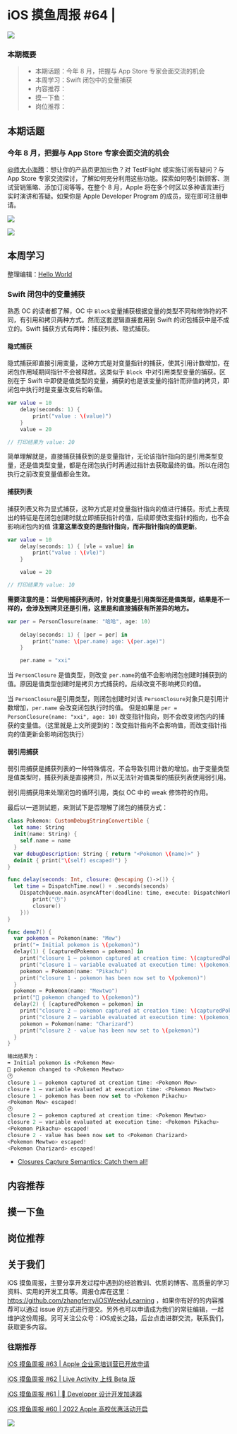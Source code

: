 # iOS 摸鱼周报 #64 | 

![](https://cdn.zhangferry.com/Images/moyu_weekly_cover.jpeg)

### 本期概要

> * 本期话题：今年 8 月，把握与 App Store 专家会面交流的机会
> * 本周学习：Swift 闭包中的变量捕获
> * 内容推荐：
> * 摸一下鱼：
> * 岗位推荐：

## 本期话题

### 今年 8 月，把握与 App Store 专家会面交流的机会

[@师大小海腾](https://juejin.cn/user/782508012091645/posts)：想让你的产品页更加出色？对 TestFlight 或实施订阅有疑问？与 App Store 专家交流探讨，了解如何充分利用这些功能。探索如何吸引新顾客、测试营销策略、添加订阅等等。在整个 8 月，Apple 将在多个时区以多种语言进行实时演讲和答疑。如果你是 Apple Developer Program 的成员，现在即可注册申请。

![](https://cdn.zhangferry.com/Images/20220811001526.png)

![](https://cdn.zhangferry.com/Images/20220811001546.png)

## 本周学习

整理编辑：[Hello World](https://juejin.cn/user/2999123453164605/posts)

### Swift 闭包中的变量捕获

熟悉 OC 的读者都了解，OC 中 `Block`变量捕获根据变量的类型不同和修饰符的不同，有引用和拷贝两种方式。然而这套逻辑直接套用到 Swift 的闭包捕获中是不成立的。Swift 捕获方式有两种：捕获列表、隐式捕获。

#### 隐式捕获

隐式捕获即直接引用变量，这种方式是对变量指针的捕获，使其引用计数增加，在闭包作用域期间指针不会被释放。这类似于 `Block `中对引用类型变量的捕获。区别在于 Swift 中即使是值类型的变量，捕获的也是该变量的指针而非值的拷贝，即闭包中执行时是变量改变后的新值。

```swift
var value = 10
    delay(seconds: 1) {
        print("value : \(value)")
    }
    value = 20

// 打印结果为 value: 20
```

简单理解就是，直接捕获捕获到的是变量指针，无论该指针指向的是引用类型变量，还是值类型变量，都是在闭包执行时再通过指针去获取最终的值。所以在闭包执行之前改变变量值都会生效。

#### 捕获列表

捕获列表又称为显式捕获，这种方式是对变量指针指向的值进行捕获。形式上表现出的特征是在闭包创建时就立即捕获指针的值，后续即使改变指针的指向，也不会影响闭包内的值 **注意这里改变的是指针指向，而非指针指向的值更新**。

```swift
var value = 10
    delay(seconds: 1) { [vle = value] in
        print("value : \(vle)")
    }

    value = 20

// 打印结果为 value: 10
```

**需要注意的是：当使用捕获列表时，针对变量是引用类型还是值类型，结果是不一样的，会涉及到拷贝还是引用，这里是和直接捕获有所差异的地方。**

```swift
var per = PersonClosure(name: "哈哈", age: 10)
    
    delay(seconds: 1) { [per = per] in
        print("name: \(per.name) age: \(per.age)")
    }

    per.name = "xxi"
```

当 `PersonClosure` 是值类型，则改变 `per.name`的值不会影响闭包创建时捕获到的值。原因是值类型创建时是拷贝方式捕获的。后续改变不影响拷贝的值。

当 `PersonClosure`是引用类型，则闭包创建时对该 `PersonClosure`对象只是引用计数增加，`per.name` 会改变闭包执行时的值。 但是如果是 `per = PersonClosure(name: "xxi", age: 10)` 改变指针指向，则不会改变闭包内的捕获的变量值。（这里就是上文所提到的：改变指针指向不会影响值，而改变指针指向的值更新会影响闭包执行）

#### 弱引用捕获

弱引用捕获是捕获列表的一种特殊情况，不会导致引用计数的增加。由于变量类型是值类型时，捕获列表是直接拷贝，所以无法针对值类型的捕获列表使用弱引用。

弱引用捕获用来处理闭包的循环引用，类似 OC 中的 weak 修饰符的作用。

最后以一道测试题，来测试下是否理解了闭包的捕获方式：

```swift
class Pokemon: CustomDebugStringConvertible {
  let name: String
  init(name: String) {
    self.name = name
  }
  var debugDescription: String { return "<Pokemon \(name)>" }
  deinit { print("\(self) escaped!") }
}

func delay(seconds: Int, closure: @escaping ()->()) {
  let time = DispatchTime.now() + .seconds(seconds)
    DispatchQueue.main.asyncAfter(deadline: time, execute: DispatchWorkItem(block: {
        print("🕑")
        closure()
    }))
}

func demo7() {
  var pokemon = Pokemon(name: "Mew")
  print("➡️ Initial pokemon is \(pokemon)")
  delay(1) { [capturedPokemon = pokemon] in
    print("closure 1 — pokemon captured at creation time: \(capturedPokemon)")
    print("closure 1 — variable evaluated at execution time: \(pokemon)")
    pokemon = Pokemon(name: "Pikachu")
    print("closure 1 - pokemon has been now set to \(pokemon)")
  }
  pokemon = Pokemon(name: "Mewtwo")
  print("🔄 pokemon changed to \(pokemon)")
  delay(2) { [capturedPokemon = pokemon] in
    print("closure 2 — pokemon captured at creation time: \(capturedPokemon)")
    print("closure 2 — variable evaluated at execution time: \(pokemon)")
    pokemon = Pokemon(name: "Charizard")
    print("closure 2 - value has been now set to \(pokemon)")
  }
}

输出结果为：
➡️ Initial pokemon is <Pokemon Mew>
🔄 pokemon changed to <Pokemon Mewtwo>
🕑
closure 1 — pokemon captured at creation time: <Pokemon Mew>
closure 1 — variable evaluated at execution time: <Pokemon Mewtwo>
closure 1 - pokemon has been now set to <Pokemon Pikachu>
<Pokemon Mew> escaped!
🕑
closure 2 — pokemon captured at creation time: <Pokemon Mewtwo>
closure 2 — variable evaluated at execution time: <Pokemon Pikachu>
<Pokemon Pikachu> escaped!
closure 2 - value has been now set to <Pokemon Charizard>
<Pokemon Mewtwo> escaped!
<Pokemon Charizard> escaped!
```

- [Closures Capture Semantics: Catch them all!](https://alisoftware.github.io/swift/closures/2016/07/25/closure-capture-1/ "Closures Capture Semantics: Catch them all!")

## 内容推荐



## 摸一下鱼



## 岗位推荐



## 关于我们

iOS 摸鱼周报，主要分享开发过程中遇到的经验教训、优质的博客、高质量的学习资料、实用的开发工具等。周报仓库在这里：https://github.com/zhangferry/iOSWeeklyLearning ，如果你有好的的内容推荐可以通过 issue 的方式进行提交。另外也可以申请成为我们的常驻编辑，一起维护这份周报。另可关注公众号：iOS成长之路，后台点击进群交流，联系我们，获取更多内容。

### 往期推荐

[iOS 摸鱼周报 #63 | Apple 企业家培训营已开放申请](https://mp.weixin.qq.com/s/nAMshUG4AjWLAAHOFPVqXg)

[iOS 摸鱼周报 #62 |  Live Activity 上线 Beta 版 ](https://mp.weixin.qq.com/s/HySX4Yaf3Zxy8Wn-LyUO0A)

[iOS 摸鱼周报 #61 |  Developer 设计开发加速器](https://mp.weixin.qq.com/s/WfwqRhC-9-isUanv8ZnvMQ)

[iOS 摸鱼周报 #60 | 2022 Apple 高校优惠活动开启](https://mp.weixin.qq.com/s/5chb-a9u7VMdLis1FG6B6Q)

![](https://cdn.zhangferry.com/Images/WechatIMG384.jpeg)
